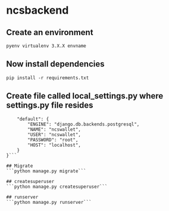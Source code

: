 # ncsbackend
## Create an environment
```pyenv virtualenv 3.X.X envname```

## Now install dependencies 
```pip install -r requirements.txt```

## Create file called local_settings.py where settings.py file resides
```DATABASES = {
    "default": {
        "ENGINE": "django.db.backends.postgresql",
        "NAME": "ncswallet",
        "USER": "ncswallet",
        "PASSWORD": "root",
        "HOST": "localhost",
    }
}```

## Migrate 
```python manage.py migrate```

## createsuperuser
```python manage.py createsuperuser```

## runserver
```python manage.py runserver```